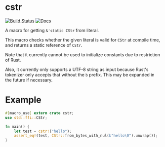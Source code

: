 # cstr

[![Build Status](https://travis-ci.org/upsuper/cstr.svg?branch=master)](https://travis-ci.org/upsuper/cstr)
[![Docs](https://docs.rs/cstr/badge.svg)](https://docs.rs/cstr)

A macro for getting `&'static CStr` from literal.

This macro checks whether the given literal is valid for `CStr`
at compile time, and returns a static reference of `CStr`.

Note that it currently cannot be used to initialize constants due
to restriction of Rust.

Also, it currently only supports a UTF-8 string as input because
Rust's tokenizer only accepts that without the `b` prefix. This
may be expanded in the future if necessary.

# Example

```rust
#[macro_use] extern crate cstr;
use std::ffi::CStr;

fn main() {
    let test = cstr!("hello");
    assert_eq!(test, CStr::from_bytes_with_nul(b"hello\0").unwrap());
}
```
